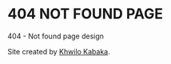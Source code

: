 # 404 NOT FOUND PAGE

404 - Not found page design

Site created by [Khwilo Kabaka](https://github.com/khwilo).
